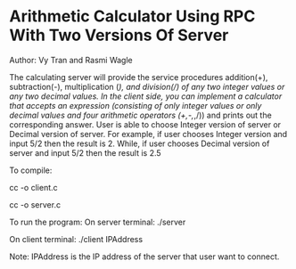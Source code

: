 # Arithmetic Calculator Using RPC With Two Versions Of Server

Author: Vy Tran and Rasmi Wagle

The calculating server will provide the service procedures addition(+), subtraction(-), multiplication (*), and division(/) of any two integer values or any two decimal values. In the client side, you can implement a calculator that accepts an expression (consisting of only integer values or only decimal values and four arithmetic operators (+,-,*,/)) and prints out the corresponding answer. User is able to choose Integer version of server or Decimal version of server. For example, if user chooses Integer version and input 5/2 then the result is 2. While, if user chooses Decimal version of server and input 5/2 then the result is 2.5

To compile: 

   cc -o client.c

   cc -o server.c

To run the program:
   On server terminal: ./server
   
   On client terminal: ./client IPAddress
   
   Note: IPAddress is the IP address of the server that user want to connect.
 
